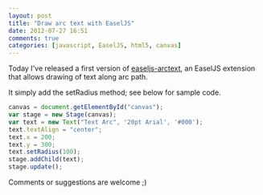 ```yaml
---
layout: post
title: "Draw arc text with EaselJS"
date: 2012-07-27 16:51
comments: true
categories: [javascript, EaselJS, html5, canvas]
---
```


Today I've released a first version of [easeljs-arctext](https://github.com/lucor/easeljs-textarc), an EaselJS extension that allows drawing of text along arc path.

It simply add the setRadius method; see below for sample code.

``` javascript Sample code
canvas = document.getElementById("canvas");
var stage = new Stage(canvas);
var text = new Text("Text Arc", '20pt Arial', '#000');
text.textAlign = "center";
text.x = 200;
text.y = 300;
text.setRadius(100);
stage.addChild(text);
stage.update();
``` 

Comments or suggestions are welcome ;)
